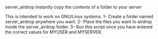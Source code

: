 server_airdrop
Instantly copy the contents of a folder to your server

This is intended to work on GNU/Linux systems.
1- Create a folder named server_airdrop anywhere you want.
2- Place the files you want to airdrop inside the server_airdrop folder.
3- Run this script once you have entered the correct values for MYUSER and MYSERVER.
